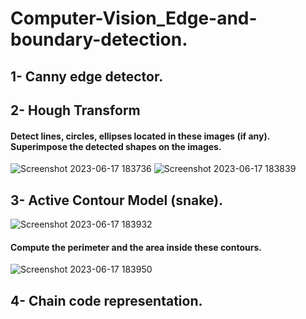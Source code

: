 # Computer-Vision_Edge-and-boundary-detection.
## 1- Canny edge detector. 
## 2- Hough Transform
####      Detect lines, circles, ellipses located in these images (if any). Superimpose the detected shapes on the images.
![Screenshot 2023-06-17 183736](https://github.com/ezzat223/Computer-Vision_Edge-and-boundary-detection./assets/81256315/13ecc866-8374-4e5c-b71a-1f66376ab782)
![Screenshot 2023-06-17 183839](https://github.com/ezzat223/Computer-Vision_Edge-and-boundary-detection./assets/81256315/ff4fe78a-8a50-43e5-b3f5-f257d1ec65d8)
## 3- Active Contour Model (snake).
![Screenshot 2023-06-17 183932](https://github.com/ezzat223/Computer-Vision_Edge-and-boundary-detection./assets/81256315/d091591c-4c52-42d0-bc6d-b6c42c322239)
#### Compute the perimeter and the area inside these contours.
![Screenshot 2023-06-17 183950](https://github.com/ezzat223/Computer-Vision_Edge-and-boundary-detection./assets/81256315/e9a68223-741d-4b58-9d54-79099605f265)
## 4- Chain code representation.
